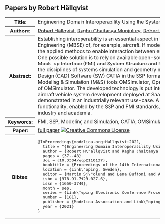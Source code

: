 ## Papers by Robert Hällqvist
<table><tr><th>Title:</th>
<td>Engineering Domain Interoperability Using the System Structure and Parameterization (SSP) Standard</td>
</tr>
<tr><th>Authors:</th>
<td>
<a href="/proceedings/authors/RobertHallqvist">Robert Hällqvist</a>, <a href="/proceedings/authors/RaghuChaitanyaMunjulury">Raghu Chaitanya Munjulury</a>, <a href="/proceedings/authors/RobertBraun">Robert Braun</a>, <a href="/proceedings/authors/MagnusEek">Magnus Eek</a> and <a href="/proceedings/authors/PetterKrus">Petter Krus</a></td>
</tr>
<tr><th>Abstract:</th>
<td>Establishing interoperability is an essential aspect in the often pursued shift towards Model Based System Engineering (MBSE) of, for example, aircraft. If models are to be the primary information carriers during development, the applied methods to enable interaction between engineering domains need to be modular, reusable, and
scalable. One possible solution is to rely on available open-source tools and standards. In this paper, the standards Functional Mock-up Interface (FMI) and System
Structure and Parameterization (SSP) are exploited to exchange data between the disciplines of systems simulation and geometry modeling. A method to export data from
the 3D Computer Aided Design (CAD) Software (SW) CATIA in the SSP format is developed and presented. Analogously, FMI support of the Modeling &amp; Simulation (M&amp;S) tools OMSimulator, OpenModelica, and Dymola are utilized along with the SSP support of OMSimulator. The developed technology is put into context by means of integration with M&amp;S methodology for aircraft vehicle system development deployed at Saab Aeronautics. Finally, the established interoperability is demonstrated in an industrially relevant use-case. A primary goal of the research is to prototype and demonstrate functionality, enabled by the SSP and FMI standards, that could improve on MBSE methodology implemented in industry and academia.</td></tr>
<tr><th>Keywords:</th>
<td>FMI, SSP, Modeling and Simulation, CATIA, OMSimulator, OpenModelica, Dymola</td></tr>
<tr><th>Paper:</th>
<td><a href="https://doi.org/10.3384/ecp2118137">full paper</a> <a rel="license" href="http://creativecommons.org/licenses/by/4.0/"><img alt="Creative Commons License" style="border-width:0" src="https://i.creativecommons.org/l/by/4.0/80x15.png" /></a></td>
</tr>
<tr><th>Bibtex:</th>
<td><pre>
@InProceedings{modelica.org:Hallqvist:2021,
  title = &quot;{Engineering Domain Interoperability Using the System Structure and Parameterization (SSP) Standard}&quot;,
  author = {Robert H\&quot;allqvist and Raghu Chaitanya Munjulury and Robert Braun and Magnus Eek and Petter Krus},
  pages = {37--48},
  doi = {10.3384/ecp2118137},
  booktitle = {Proceedings of the 14th International Modelica Conference},
  location = {Link\&quot;oping, Sweden},
  editor = {Martin Sj\&quot;olund and Lena Buffoni and Adrian Pop and Lennart Ochel},
  isbn = {978-91-7929-027-6},
  issn = {1650-3740},
  month = sep,
  series = {Link\&quot;oping Electronic Conference Proceedings},
  number = {181},
  publisher = {Modelica Association and Link\&quot;oping University Electronic Press},
  year = {2021}
}
</pre></td></tr>
</table><br>

